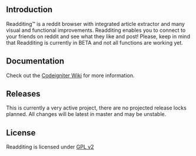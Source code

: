 ## Introduction

Readditing™ is a reddit browser with integrated article extractor and many visual and functional improvements. Readditing enables you to connect to your friends on reddit and see what they like and post! Please, keep in mind that Readditing is currently in
BETA
and not all functions are working yet.  

## Documentation

Check out the [Codeigniter Wiki](https://github.com/sjlu/CodeIgniter-Bootstrap/wiki) for more information.

## Releases

This is currently a very active project, there are no projected release locks planned. All changes will be latest in master and may be unstable.

## License

Readditing is licensed under [GPL v2](http://www.gnu.org/licenses/gpl-2.0.txt)
